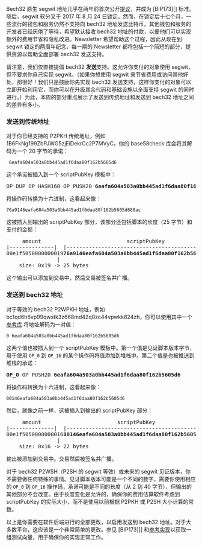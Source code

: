 Bech32 原生 segwit 地址几乎在两年前首次公开[提议][bech32 proposed]，并成为 [BIP173][] 标准。随后，segwit 软分叉于 2017 年 8 月 24 日锁定。然而，在锁定后十七个月，一些流行的钱包和服务仍然不支持向 bech32 地址发送比特币。其他钱包和服务的开发者已经厌倦了等待，希望默认接收 bech32 地址的付款，以便他们可以实现额外的费用节省和隐私改进。Newsletter 希望帮助这个过程，因此从现在到 segwit 锁定的两周年纪念，每一期的 Newsletter 都将包括一个简短的部分，提供资源以帮助全面部署 bech32 发送支持。

请注意，我们仅直接提倡 bech32 **发送**支持。这允许你支付的对象使用 segwit，但不要求你自己实现 segwit。（如果你想使用 segwit 来节省费用或访问其他好处，那很好！我们只是鼓励你先实现 bech32 发送支持，这样你支付的对象可以立即开始利用它，而你可以在升级其余代码和基础设施以全面支持 segwit 的同时进行。）为此，本周的部分重点展示了发送到传统地址和发送到 bech32 地址之间的差异有多小。

### 发送到传统地址

对于你已经支持的 P2PKH 传统地址，例如 1B6FkNg199ZbPJWG5zjEiDekrCc2P7MVyC，你的 base58check 库会将其解码为一个 20 字节的承诺：

     6eafa604a503a0bb445ad1f6daa80f162b5605d6

这个承诺被插入到一个 scriptPubKey 模板中：

<pre>OP_DUP OP_HASH160 OP_PUSH20 <b>6eafa604a503a0bb445ad1f6daa80f162b5605d6</b> OP_EQUALVERIFY OP_CHECKSIG</pre>

将操作码转换为十六进制，这看起来像：

    76a9146eafa604a503a0bb445ad1f6daa80f162b5605d688ac

这被插入到输出的 scriptPubKey 部分，该部分还包括脚本的长度（25 字节）和支付的金额：

<pre>     amount                           scriptPubKey
|--------------|  |------------------------------------------------|
00e1f5050000000019<b>76a9146eafa604a503a0bb445ad1f6daa80f162b5605d688ac</b>
                |
    size: 0x19 -> 25 bytes</pre>

这个输出可以添加到交易中，然后交易被签名并广播。

### 发送到 bech32 地址

对于等效的 bech32 P2WPKH 地址，例如 bc1qd6h6vp99qwstk3z668md42q0zc44vpwkk824zh，你可以使用其中一个[参考库][bech32 ref libs] 将地址解码为一对值：

    0 6eafa604a503a0bb445ad1f6daa80f162b5605d6

这两个值也被插入到一个 scriptPubKey 模板中。第一个值是见证脚本版本字节，用于使用 `OP_0` 到 `OP_16` 的某个操作码将值添加到堆栈中。第二个值是也被推送到堆栈的承诺：

<pre><b>OP_0</b> OP_PUSH20 <b>6eafa604a503a0bb445ad1f6daa80f162b5605d6</b></pre>

将操作码转换为十六进制，这看起来像：

    00146eafa604a503a0bb445ad1f6daa80f162b5605d6

然后，就像之前一样，这被插入到输出的 scriptPubKey 部分：

<pre>     amount                        scriptPubKey
|--------------|  |------------------------------------------|
00e1f5050000000016<b>00146eafa604a503a0bb445ad1f6daa80f162b5605d6</b>
                |
    size: 0x16 -> 22 bytes</pre>

输出被添加到交易中。交易然后被签名并广播。

对于 bech32 P2WSH（P2SH 的 segwit 等效）或未来的 segwit 见证版本，你不需要做任何特殊的事情。见证脚本版本可能是一个不同的数字，需要你使用相应的 `OP_0` 到 `OP_16` 操作码，承诺可能是不同的长度（从 2 到 40 字节），但输出的其他部分不会改变。由于长度变化是允许的，确保你的费用估算软件考虑到 scriptPubKey 的实际大小，而不是使用以前根据 P2PKH 或 P2SH 大小计算的常数。

以上是你需要在软件后端进行的全部更改，以启用发送到 bech32 地址。对于大多数平台，这应该是一个非常简单的更改。参见 [BIP173][] 和[参考实现][bech32 ref libs]以获取一组测试向量，用于确保你的实现正常工作。

[bech32 proposed]: https://lists.linuxfoundation.org/pipermail/bitcoin-dev/2017-March/013749.html
[bech32 ref libs]: https://github.com/sipa/bech32/tree/master/ref
